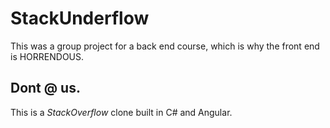# StackUnderflow
This was a group project for a back end course, which is why the front end is HORRENDOUS.

## Dont @ us.

This is a _StackOverflow_ clone built in C# and Angular.
